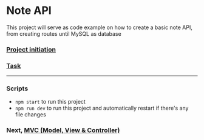 # Note API
This project will serve as code example on how to create a basic note API, from creating routes until MySQL as database

### [Project initiation](init.md)
### [Task](task.md)
----------

### Scripts
- `npm start` to run this project
- `npm run dev` to run this project and automatically restart if there's any file changes

### Next, [MVC (Model, View & Controller)](https://github.com/nandanugg/BasicNoteAPI/tree/mvp-feature)